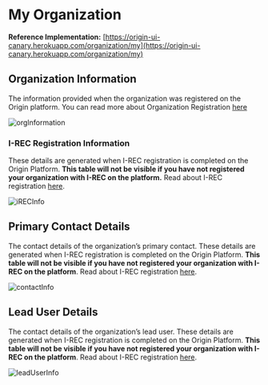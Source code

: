 # My Organization

**Reference Implementation:** [https://origin-ui-canary.herokuapp.com/organization/my](https://origin-ui-canary.herokuapp.com/organization/my)  

## Organization Information

The information provided when the organization was registered on the Origin platform. You can read more about Organization Registration [here](../user-guide-reg-onboarding.md#registering-organizations)

![orgInformation](images/organization/organization-orginfo.png)

### I-REC Registration Information

These details are generated when I-REC registration is completed on the Origin Platform. **This table will not be visible if you have not registered your organization with I-REC on the platform.** Read about I-REC registration [here](./connect-irec.md). 

![iRECInfo](images/organization/organization-reginfo.png)

## Primary Contact Details

The contact details of the organization’s primary contact. These details are generated when I-REC registration is completed on the Origin Platform. **This table will not be visible if you have not registered your organization with I-REC on the platform**. Read about I-REC registration [here](./connect-irec.md).  

![contactInfo](images/organization/organization-contactinfo.png)

## Lead User Details

The contact details of the organization’s lead user. These details are generated when I-REC registration is completed on the Origin Platform. **This table will not be visible if you have not registered your organization with I-REC on the platform**. Read about I-REC registration [here](./connect-irec.md).  

![leadUserInfo](images/organization/organization-leaduserinfo.png)